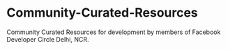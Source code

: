 # Community-Curated-Resources
Community Curated Resources for development by members of Facebook Developer Circle Delhi, NCR.
